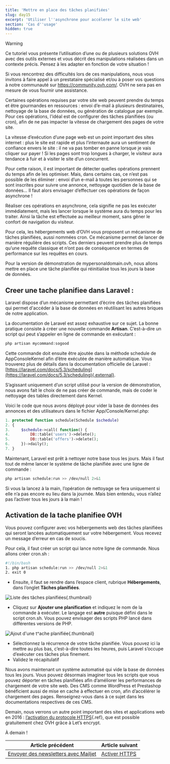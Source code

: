 ```yaml
---
title: 'Mettre en place des tâches planifiées'
slug: day15
excerpt: 'Utiliser l''asynchrone pour accélerer le site web'
section: 'Cas d''usage'
hidden: true
---
```


> [!warning]
>
> Ce tutoriel vous présente l’utilisation d’une ou de plusieurs solutions OVH avec des outils externes et vous décrit des manipulations réalisées dans un contexte précis. Pensez à les adapter en fonction de votre situation !
>
> Si vous rencontrez des difficultés lors de ces manipulations, nous vous invitons à faire appel à un prestataire spécialisé et/ou à poser vos questions à notre communauté sur <https://community.ovh.com/>. OVH ne sera pas en mesure de vous fournir une assistance.
>

Certaines opérations requises par votre site web peuvent prendre du temps et être gourmandes en ressources : envoi d’e-mail à plusieurs destinataires, nettoyage de la base de données, ou génération de catalogue par exemple. Pour ces opérations, l'idéal est de configurer des tâches planifiées (ou cron), afin de ne pas impacter la vitesse de chargement des pages de votre site.

La vitesse d’exécution d’une page web est un point important des sites internet : plus le site est rapide et plus l’internaute aura un sentiment de confiance envers le site : il ne va pas tomber en panne lorsque je vais cliquer sur payer ! Si les pages sont trop longues à charger, le visiteur aura tendance à fuir et à visiter le site d’un concurrent.

Pour cette raison, il est important de détecter quelles opérations prennent du temps afin de les optimiser. Mais, dans certains cas, ce n’est pas possible de les éliminer : envoi d’un e-mail à toutes les personnes qui se sont inscrites pour suivre une annonce, nettoyage quotidien de la base de données… Il faut alors envisager d’effectuer ces opérations de façon asynchrone !

Réaliser ces opérations en asynchrone, cela signifie ne pas les exécuter immédiatement, mais les lancer lorsque le système aura du temps pour les traiter. Ainsi la tâche est effectuée au meilleur moment, sans gêner le confort de navigation du visiteur.

Pour cela, les hébergements web d’OVH vous proposent un mécanisme de tâches planifiées, aussi nommées cron. Ce mécanisme permet de lancer de manière régulière des scripts. Ces derniers peuvent prendre plus de temps qu’une requête classique et n’ont pas de conséquence en termes de performance sur les requêtes en cours.

Pour la version de démonstration de mypersonaldomain.ovh, nous allons mettre en place une tâche planifiée qui réinitialise tous les jours la base de données.


## Creer une tache planifiee dans Laravel &#58;
Laravel dispose d’un mécanisme permettant d’écrire des tâches planifiées qui permet d'accéder à la base de données en réutilisant les autres briques de notre application.

La documentation de Laravel est assez exhaustive sur ce sujet. La bonne pratique consiste à créer une nouvelle commande **Artisan**. C’est-à-dire un script qui peut s’appeler en ligne de commande en exécutant :


```bash
php artisan mycommand:sogood
```

Cette commande doit ensuite être ajoutée dans la méthode schedule de AppConsoleKernel afin d’être exécutée de manière automatique. Vous trouverez plus de détails dans la documentation officielle de Laravel : [https://laravel.com/docs/5.3/scheduling](https://laravel.com/docs/5.3/scheduling){.external}.

S’agissant uniquement d’un script utilisé pour la version de démonstration, nous avons fait le choix de ne pas créer de commande, mais de coder le nettoyage des tables directement dans Kernel.

Voici le code que nous avons déployé pour vider la base de données des annonces et des utilisateurs dans le fichier App/Console/Kernel.php:


```php
1. protected function schedule(Schedule $schedule)
2. {
3.     $schedule->call( function() {
4.         DB::table('users')->delete();
5.         DB::table('offers')->delete();
6.     })->daily();
7. }
```

Maintenant, Laravel est prêt à nettoyer notre base tous les jours. Mais il faut tout de même lancer le système de tâche planifiée avec une ligne de commande :


```bash
php artisan schedule:run >> /dev/null 2>&1
```

Si vous la lancez à la main, l’opération de nettoyage se fera uniquement si elle n’a pas encore eu lieu dans la journée. Mais bien entendu, vous n’allez pas l’activer tous les jours à la main !


## Activation de la tache planifiee OVH
Vous pouvez configurer avec vos hébergements web des tâches planifiées qui seront lancées automatiquement sur votre hébergement. Vous recevez un message d’erreur en cas de soucis.

Pour cela, il faut créer un script qui lance notre ligne de commande. Nous allons créer cron.sh :


```bash
#!/bin/bash
1. php artisan schedule:run >> /dev/null 2>&1
2. exit 0
```

- Ensuite, il faut se rendre dans l’espace client, rubrique **Hébergements**, dans l’onglet **Tâches planifiées**.


![Liste des tâches planifiées](images/cron_list.png){.thumbnail}

- Cliquez sur **Ajouter une planification** et indiquez le nom de la commande à exécuter. Le langage est **autre** puisque défini dans le script cron.sh. Vous pouvez envisager des scripts PHP lancé dans différentes versions de PHP.


![Ajout d'une t^ache planifiée](images/cron_add.png){.thumbnail}

- Sélectionnez la récurrence de votre tâche planifiée. Vous pouvez ici la mettre au plus bas, c’est-à-dire toutes les heures, puis Laravel s’occupe d’exécuter ces tâches plus finement.
- Validez le récapitulatif

Nous avons maintenant un système automatisé qui vide la base de données tous les jours. Vous pouvez désormais imaginer tous les scripts que vous pouvez déporter en tâches planifiées afin d’améliorer les performances de chargement de votre site web. Des CMS comme WordPress et Prestashop bénéficient aussi de mise en cache à effectuer en cron, afin d’accélérer le chargement des pages. Renseignez-vous dans à ce sujet dans les documentations respectives de ces CMS.

Demain, nous verrons un autre point important des sites et applications web en 2016 : [l’activation du protocole HTTPS](../day16/){.ref}, que est possible gratuitement chez OVH grâce à Let’s encrypt.

À demain !

| Article précédent | Article suivant |
|---|---|
| [Envoyer des newsletters avec Mailjet](https://docs.ovh.com/fr/hosting/24-days/day14/) | [Activer HTTPS](https://docs.ovh.com/fr/hosting/24-days/day16/) |